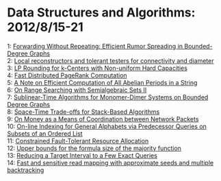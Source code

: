 # Data Structures and Algorithms: 2012/8/15-21  
1: [Forwarding Without Repeating: Efficient Rumor Spreading in  Bounded-Degree Graphs](https://doi.org/10.48550/arXiv.1208.2936)  
2: [Local reconstructors and tolerant testers for connectivity and diameter](https://doi.org/10.48550/arXiv.1208.2956)  
3: [LP Rounding for k-Centers with Non-uniform Hard Capacities](https://doi.org/10.48550/arXiv.1208.3054)  
4: [Fast Distributed PageRank Computation](https://doi.org/10.48550/arXiv.1208.3071)  
5: [A Note on Efficient Computation of All Abelian Periods in a String](https://doi.org/10.48550/arXiv.1208.3313)  
6: [On Range Searching with Semialgebraic Sets II](https://doi.org/10.48550/arXiv.1208.3384)  
7: [Sublinear-Time Algorithms for Monomer-Dimer Systems on Bounded Degree  Graphs](https://doi.org/10.48550/arXiv.1208.3629)  
8: [Space-Time Trade-offs for Stack-Based Algorithms](https://doi.org/10.48550/arXiv.1208.3663)  
9: [On Money as a Means of Coordination between Network Packets](https://doi.org/10.48550/arXiv.1208.3747)  
10: [On-line Indexing for General Alphabets via Predecessor Queries on  Subsets of an Ordered List](https://doi.org/10.48550/arXiv.1208.3798)  
11: [Constrained Fault-Tolerant Resource Allocation](https://doi.org/10.48550/arXiv.1208.3835)  
12: [Upper bounds for the formula size of the majority function](https://doi.org/10.48550/arXiv.1208.3874)  
13: [Reducing a Target Interval to a Few Exact Queries](https://doi.org/10.48550/arXiv.1208.4225)  
14: [Fast and sensitive read mapping with approximate seeds and multiple  backtracking](https://doi.org/10.48550/arXiv.1208.4238)  